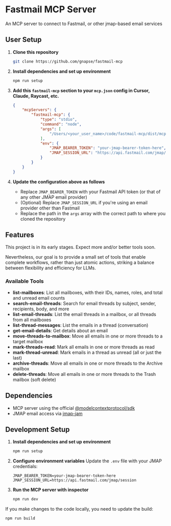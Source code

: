 # Fastmail MCP Server

An MCP server to connect to Fastmail, or other jmap-based email services

## User Setup

1. **Clone this repository**

    ```sh
    git clone https://github.com/gnapse/fastmail-mcp
    ```

2. **Install dependencies and set up environment**

    ```sh
    npm run setup
    ```

3. **Add this `fastmail-mcp` section to your `mcp.json` config in Cursor, Claude, Raycast, etc.**

    ```json
    {
        "mcpServers": {
            "fastmail-mcp": {
                "type": "stdio",
                "command": "node",
                "args": [
                    "/Users/<your_user_name>/code/fastmail-mcp/dist/mcp-server.js"
                ],
                "env": {
                    "JMAP_BEARER_TOKEN": "your-jmap-bearer-token-here",
                    "JMAP_SESSION_URL": "https://api.fastmail.com/jmap/session"
                }
            }
        }
    }
    ```

4. **Update the configuration above as follows**
    - Replace `JMAP_BEARER_TOKEN` with your Fastmail API token (or that of any other JMAP email provider)
    - (Optional) Replace `JMAP_SESSION_URL` if you're using an email provider other than Fastmail
    - Replace the path in the `args` array with the correct path to where you cloned the repository

## Features

This project is in its early stages. Expect more and/or better tools soon.

Nevertheless, our goal is to provide a small set of tools that enable complete workflows, rather than just atomic actions, striking a balance between flexibility and efficiency for LLMs.

### Available Tools

-   **list-mailboxes**: List all mailboxes, with their IDs, names, roles, and total and unread email counts
-   **search-email-threads**: Search for email threads by subject, sender, recipients, body, and more
-   **list-email-threads**: List the email threads in a mailbox, or all threads from all mailboxes
-   **list-thread-messages**: List the emails in a thread (conversation)
-   **get-email-details**: Get details about an email
-   **move-threads-to-mailbox**: Move all emails in one or more threads to a target mailbox
-   **mark-threads-read**: Mark all emails in one or more threads as read
-   **mark-thread-unread**: Mark emails in a thread as unread (all or just the last)
-   **archive-threads**: Move all emails in one or more threads to the Archive mailbox
-   **delete-threads**: Move all emails in one or more threads to the Trash mailbox (soft delete)

## Dependencies

-   MCP server using the official [@modelcontextprotocol/sdk](https://github.com/modelcontextprotocol/typescript-sdk?tab=readme-ov-file#installation)
-   JMAP email access via [jmap-jam](https://github.com/htunnicliff/jmap-jam)

## Development Setup

1. **Install dependencies and set up environment**

    ```sh
    npm run setup
    ```

2. **Configure environment variables**
   Update the `.env` file with your JMAP credentials:

    ```env
    JMAP_BEARER_TOKEN=your-jmap-bearer-token-here
    JMAP_SESSION_URL=https://api.fastmail.com/jmap/session
    ```

3. **Run the MCP server with inspector**
    ```sh
    npm run dev
    ```

If you make changes to the code locally, you need to update the build:

```sh
npm run build
```
